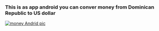 <h3>This is as app android you can conver money from Dominican Republic to US dollar </h3>

[![money Andrid pic](https://i.postimg.cc/8zgSqtp2/money-Andr.png)](https://postimg.cc/Wh8CZmJ8)
